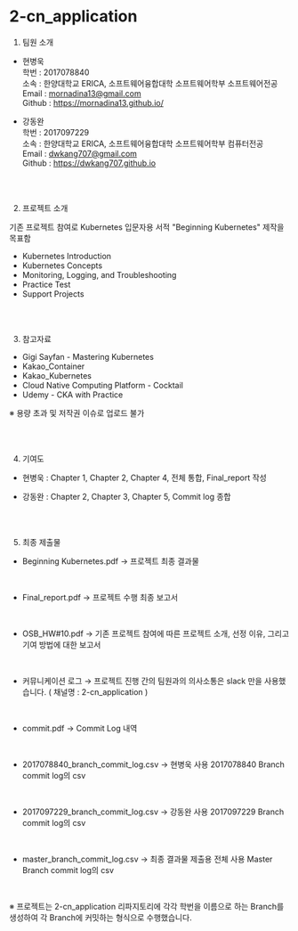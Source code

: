 # 2-cn_application 

1. 팀원 소개

- 현병욱
<br> 학번 : 2017078840
<br> 소속 : 한양대학교 ERICA, 소프트웨어융합대학 소프트웨어학부 소프트웨어전공
<br> Email : mornadina13@gmail.com
<br> Github : https://mornadina13.github.io/

- 강동완
<br> 학번 : 2017097229
<br> 소속 : 한양대학교 ERICA, 소프트웨어융합대학 소프트웨어학부 컴퓨터전공
<br> Email : dwkang707@gmail.com
<br> Github : https://dwkang707.github.io

<br>
<br>

2. 프로젝트 소개

기존 프로젝트 참여로 Kubernetes 입문자용 서적 "Beginning Kubernetes" 제작을 목표함

- Kubernetes Introduction
- Kubernetes Concepts
- Monitoring, Logging, and Troubleshooting
- Practice Test
- Support Projects

<br>
<br>

3. 참고자료 
- Gigi Sayfan - Mastering Kubernetes
- Kakao_Container
- Kakao_Kubernetes
- Cloud Native Computing Platform - Cocktail
- Udemy - CKA with Practice

※ 용량 초과 및 저작권 이슈로 업로드 불가

<br>
<br>

4. 기여도
- 현병욱 : Chapter 1, Chapter 2, Chapter 4, 전체 통합, Final_report 작성

- 강동완 : Chapter 2, Chapter 3, Chapter 5, Commit log 종합

<br>
<br>

5. 최종 제출물
- Beginning Kubernetes.pdf 
→ 프로젝트 최종 결과물

<br>

- Final_report.pdf
→ 프로젝트 수행 최종 보고서

<br>

- OSB_HW#10.pdf
→ 기존 프로젝트 참여에 따른 프로젝트 소개, 선정 이유, 그리고 기여 방법에 대한 보고서

<br>

- 커뮤니케이션 로그
→ 프로젝트 진행 간의 팀원과의 의사소통은 slack 만을 사용했습니다. ( 채널명 : 2-cn_application )

<br>

- commit.pdf
→ Commit Log 내역

<br>

- 2017078840_branch_commit_log.csv
→ 현병욱 사용 2017078840 Branch commit log의 csv

<br>

- 2017097229_branch_commit_log.csv
→ 강동완 사용 2017097229 Branch commit log의 csv

<br>

- master_branch_commit_log.csv
→ 최종 결과물 제출용 전체 사용 Master Branch commit log의 csv

<br>

※ 프로젝트는 2-cn_application 리파지토리에 각각 학번을 이름으로 하는 Branch를 생성하여 각 Branch에 커밋하는 형식으로 수행했습니다.
